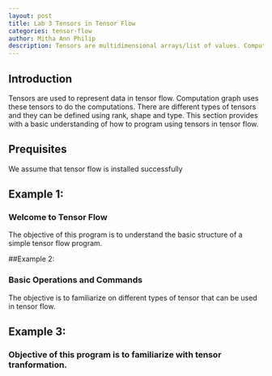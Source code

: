 ```yaml
---
layout: post
title: Lab 3 Tensors in Tensor Flow  
categories: tensor-flow
author: Mitha Ann Philip
description: Tensors are multidimensional arrays/list of values. Computations are carried out using tensors. This is a practical guide with worked out basic examples that would help you familiarize with Tensor Flow.
---
```

## Introduction
Tensors are used to represent data in tensor flow. Computation graph uses these tensors to do the computations. There are different 
types of tensors and they can be defined using rank, shape and type. This section provides with a basic understanding of how to program 
using tensors in tensor flow. 

## Prequisites
We assume that tensor flow is installed successfully

## Example 1: 
### Welcome to Tensor Flow 
The objective of this program is to understand the basic structure of a simple tensor flow program.

##Example 2: 
### Basic Operations and Commands
The objective is to familiarize on different types of tensor that can be used in tensor flow.

## Example 3: 
### Objective of this program is to familiarize with tensor tranformation. 





